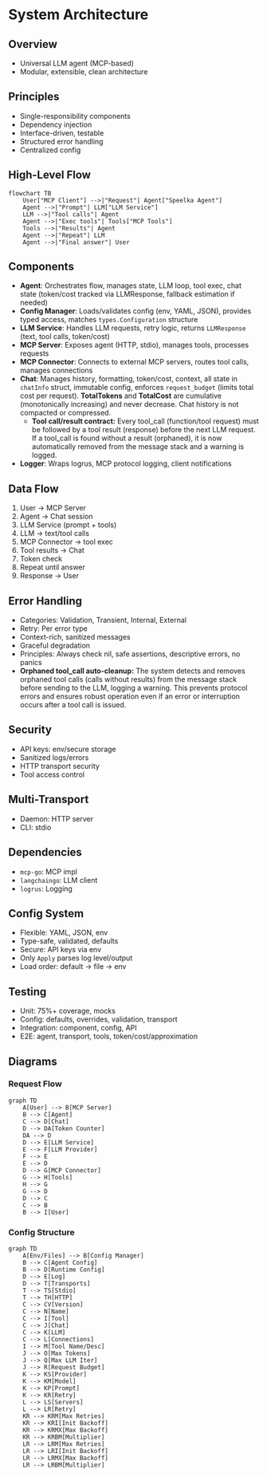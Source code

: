 # System Architecture

## Overview
- Universal LLM agent (MCP-based)
- Modular, extensible, clean architecture

## Principles
- Single-responsibility components
- Dependency injection
- Interface-driven, testable
- Structured error handling
- Centralized config

## High-Level Flow
```mermaid
flowchart TB
    User["MCP Client"] -->|"Request"| Agent["Speelka Agent"]
    Agent -->|"Prompt"| LLM["LLM Service"]
    LLM -->|"Tool calls"| Agent
    Agent -->|"Exec tools"| Tools["MCP Tools"]
    Tools -->|"Results"| Agent
    Agent -->|"Repeat"| LLM
    Agent -->|"Final answer"| User
```

## Components
- **Agent**: Orchestrates flow, manages state, LLM loop, tool exec, chat state (token/cost tracked via LLMResponse, fallback estimation if needed)
- **Config Manager**: Loads/validates config (env, YAML, JSON), provides typed access, matches `types.Configuration` structure
- **LLM Service**: Handles LLM requests, retry logic, returns `LLMResponse` (text, tool calls, token/cost)
- **MCP Server**: Exposes agent (HTTP, stdio), manages tools, processes requests
- **MCP Connector**: Connects to external MCP servers, routes tool calls, manages connections
- **Chat**: Manages history, formatting, token/cost, context, all state in `chatInfo` struct, immutable config, enforces `request_budget` (limits total cost per request). **TotalTokens** and **TotalCost** are cumulative (monotonically increasing) and never decrease. Chat history is not compacted or compressed.
  - **Tool call/result contract:** Every tool_call (function/tool request) must be followed by a tool result (response) before the next LLM request. If a tool_call is found without a result (orphaned), it is now automatically removed from the message stack and a warning is logged.
- **Logger**: Wraps logrus, MCP protocol logging, client notifications

## Data Flow
1. User → MCP Server
2. Agent → Chat session
3. LLM Service (prompt + tools)
4. LLM → text/tool calls
5. MCP Connector → tool exec
6. Tool results → Chat
7. Token check
8. Repeat until answer
9. Response → User

## Error Handling
- Categories: Validation, Transient, Internal, External
- Retry: Per error type
- Context-rich, sanitized messages
- Graceful degradation
- Principles: Always check nil, safe assertions, descriptive errors, no panics
- **Orphaned tool_call auto-cleanup:** The system detects and removes orphaned tool calls (calls without results) from the message stack before sending to the LLM, logging a warning. This prevents protocol errors and ensures robust operation even if an error or interruption occurs after a tool call is issued.

## Security
- API keys: env/secure storage
- Sanitized logs/errors
- HTTP transport security
- Tool access control

## Multi-Transport
- Daemon: HTTP server
- CLI: stdio

## Dependencies
- `mcp-go`: MCP impl
- `langchaingo`: LLM client
- `logrus`: Logging

## Config System
- Flexible: YAML, JSON, env
- Type-safe, validated, defaults
- Secure: API keys via env
- Only `Apply` parses log level/output
- Load order: default → file → env

## Testing
- Unit: 75%+ coverage, mocks
- Config: defaults, overrides, validation, transport
- Integration: component, config, API
- E2E: agent, transport, tools, token/cost/approximation

## Diagrams
### Request Flow
```mermaid
graph TD
    A[User] --> B[MCP Server]
    B --> C[Agent]
    C --> D[Chat]
    D --> DA[Token Counter]
    DA --> D
    D --> E[LLM Service]
    E --> F[LLM Provider]
    F --> E
    E --> D
    D --> G[MCP Connector]
    G --> H[Tools]
    H --> G
    G --> D
    D --> C
    C --> B
    B --> I[User]
```

### Config Structure
```mermaid
graph TD
    A[Env/Files] --> B[Config Manager]
    B --> C[Agent Config]
    B --> D[Runtime Config]
    D --> E[Log]
    D --> T[Transports]
    T --> TS[Stdio]
    T --> TH[HTTP]
    C --> CV[Version]
    C --> N[Name]
    C --> I[Tool]
    C --> J[Chat]
    C --> K[LLM]
    C --> L[Connections]
    I --> M[Tool Name/Desc]
    J --> O[Max Tokens]
    J --> Q[Max LLM Iter]
    J --> R[Request Budget]
    K --> KS[Provider]
    K --> KM[Model]
    K --> KP[Prompt]
    K --> KR[Retry]
    L --> LS[Servers]
    L --> LR[Retry]
    KR --> KRM[Max Retries]
    KR --> KRI[Init Backoff]
    KR --> KRMX[Max Backoff]
    KR --> KRBM[Multiplier]
    LR --> LRM[Max Retries]
    LR --> LRI[Init Backoff]
    LR --> LRMX[Max Backoff]
    LR --> LRBM[Multiplier]
```
